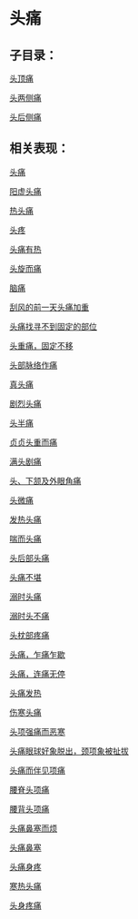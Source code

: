 # 头痛## 子目录：[头顶痛](https://zuoye.gmzyh.com/read/biaoxian/cat_头顶痛.md)[头两侧痛](https://zuoye.gmzyh.com/read/biaoxian/cat_头两侧痛.md)[头后侧痛](https://zuoye.gmzyh.com/read/biaoxian/cat_头后侧痛.md)## 相关表现：[头痛](https://zuoye.gmzyh.com/search?key=头痛)[阳虚头痛](https://zuoye.gmzyh.com/search?key=阳虚头痛)[热头痛](https://zuoye.gmzyh.com/search?key=热头痛)[头疼](https://zuoye.gmzyh.com/search?key=头疼)[头痛有热](https://zuoye.gmzyh.com/search?key=头痛有热)[头旋而痛](https://zuoye.gmzyh.com/search?key=头旋而痛)[脑痛](https://zuoye.gmzyh.com/search?key=脑痛)[刮风的前一天头痛加重	](https://zuoye.gmzyh.com/search?key=刮风的前一天头痛加重	)[头痛找寻不到固定的部位](https://zuoye.gmzyh.com/search?key=头痛找寻不到固定的部位)[头重痛，固定不移](https://zuoye.gmzyh.com/search?key=头重痛，固定不移)[头部脉络作痛](https://zuoye.gmzyh.com/search?key=头部脉络作痛)[真头痛](https://zuoye.gmzyh.com/search?key=真头痛)[剧烈头痛](https://zuoye.gmzyh.com/search?key=剧烈头痛)[头半痛](https://zuoye.gmzyh.com/search?key=头半痛)[贞贞头重而痛](https://zuoye.gmzyh.com/search?key=贞贞头重而痛)[满头剧痛](https://zuoye.gmzyh.com/search?key=满头剧痛)[头、下颔及外眼角痛](https://zuoye.gmzyh.com/search?key=头、下颔及外眼角痛)[头微痛](https://zuoye.gmzyh.com/search?key=头微痛)[发热头痛](https://zuoye.gmzyh.com/search?key=发热头痛)[喘而头痛](https://zuoye.gmzyh.com/search?key=喘而头痛)[头后部头痛](https://zuoye.gmzyh.com/search?key=头后部头痛)[头痛不堪](https://zuoye.gmzyh.com/search?key=头痛不堪)[溺时头痛](https://zuoye.gmzyh.com/search?key=溺时头痛)[溺时头不痛](https://zuoye.gmzyh.com/search?key=溺时头不痛)[头枕部疼痛](https://zuoye.gmzyh.com/search?key=头枕部疼痛)[头痛，乍痛乍歇](https://zuoye.gmzyh.com/search?key=头痛，乍痛乍歇)[头痛，连痛无停](https://zuoye.gmzyh.com/search?key=头痛，连痛无停)[头痛发热](https://zuoye.gmzyh.com/search?key=头痛发热)[伤寒头痛](https://zuoye.gmzyh.com/search?key=伤寒头痛)[头项强痛而恶寒](https://zuoye.gmzyh.com/search?key=头项强痛而恶寒)[头痛眼球好象脱出，颈项象被扯拔](https://zuoye.gmzyh.com/search?key=头痛眼球好象脱出，颈项象被扯拔)[头痛而伴见项痛](https://zuoye.gmzyh.com/search?key=头痛而伴见项痛)[腰脊头项痛](https://zuoye.gmzyh.com/search?key=腰脊头项痛)[腰背头项痛](https://zuoye.gmzyh.com/search?key=腰背头项痛)[头痛鼻塞而烦](https://zuoye.gmzyh.com/search?key=头痛鼻塞而烦)[头痛鼻塞](https://zuoye.gmzyh.com/search?key=头痛鼻塞)[头痛身疼](https://zuoye.gmzyh.com/search?key=头痛身疼)[寒热头痛](https://zuoye.gmzyh.com/search?key=寒热头痛)[头身疼痛](https://zuoye.gmzyh.com/search?key=头身疼痛)